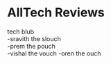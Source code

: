 # AllTech Reviews

tech blub  
-sravith the slouch  
-prem the pouch  
-vishal the vouch
-oren the ouch  
